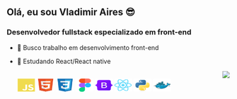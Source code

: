 ## Olá, eu sou Vladimir Aires 😎
### Desenvolvedor fullstack especializado em front-end


- 🔭 Busco trabalho em desenvolvimento front-end
- 🌱 Estudando React/React native





  <div>
  

    <img height="200em" src="https://github-readme-stats.vercel.app/api/top-langs/?username=vladimir-aires&layout=compact&langs_count=16&theme=gruvbox&locale=pt-br&border_color=FFD700&bg_color=0d1117&title_color=FFD700&text_color=FFFFFF&icon_color=FFD700" align="right"/>
  </div>

  <div style="display: inline_block"> <br>
    <img height="30" align="center" width="40" src="https://raw.githubusercontent.com/devicons/devicon/master/icons/javascript/javascript-plain.svg"/>
    <img height="30" align="center" width="40" src="https://raw.githubusercontent.com/devicons/devicon/master/icons/html5/html5-original.svg"/>
    <img height="30" align="center" width="40" src="https://raw.githubusercontent.com/devicons/devicon/master/icons/css3/css3-original.svg"/>
    <img height="30" align="center" width="40" src="https://raw.githubusercontent.com/devicons/devicon/master/icons/figma/figma-original.svg"/>
    <img height="30" align="center" width="40" src="https://raw.githubusercontent.com/devicons/devicon/master/icons/bootstrap/bootstrap-original.svg"/>
    <img height="30" align="center" width="40" src="https://raw.githubusercontent.com/devicons/devicon/master/icons/react/react-original.svg"/>
    <img height="30" align="center" width="40" src="https://raw.githubusercontent.com/devicons/devicon/master/icons/python/python-original.svg"/>
    <img height="30" align="center" width="40" src="https://raw.githubusercontent.com/devicons/devicon/master/icons/docker/docker-original.svg"/>

  </div>







